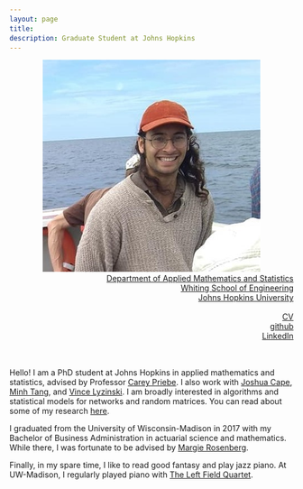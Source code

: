 ```yaml
---
layout: page
title: 
description: Graduate Student at Johns Hopkins
---
```

<div class="container">
	<div class = "span3">
		<div style="text-align:center"><img src ="assets/pics/Inked_joshua_agterberg_8-20.jpg"/>
		</div>
	</div>
	<div class = "span4">
		<div style="text-align:right">
		<a href="https://engineering.jhu.edu/ams/">Department of Applied Mathematics and Statistics</a><br/>
		<a href="https://engineering.jhu.edu/">Whiting School of Engineering</a><br/>
          	<a href="https://www.jhu.edu/">Johns Hopkins University</a><br/>
		<br/>
		<a href="{{ BASE_PATH }}/assets/JoshuaAgterbergCV.pdf">CV</a><br/>
		<a href = "https://github.com/jagterberg">github</a><br/>
		<a href = "https://www.linkedin.com/in/joshuaagterberg/">LinkedIn</a><br/>
		</div>		
	</div>
</div>

<br/>
<br/>

Hello! I am a PhD student at Johns Hopkins in applied mathematics and statistics, advised by Professor 
[Carey Priebe](https://www.ams.jhu.edu/~priebe/). I also work with [Joshua Cape](https://pages.jh.edu/~jcape1/), 
[Minh Tang](https://minh-tang.github.io/), and [Vince Lyzinski](http://people.math.umass.edu/~lyzinski/).
I am broadly interested in algorithms and statistical models for networks and random matrices.
You can read about some of my research [here](/pages/research.html).

I graduated from the University of Wisconsin-Madison in 2017 with my Bachelor of Business Administration in actuarial
science and mathematics.  While there, I was fortunate to be advised by [Margie Rosenberg](https://bus.wisc.edu/faculty/marjorie-rosenberg).

Finally, in my spare time, I like to read good fantasy and play jazz piano.  At UW-Madison, I regularly played piano with 
[The Left Field Quartet](https://leftfieldquartet.bandcamp.com/releases).  




